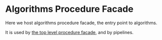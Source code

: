 # Algorithms Procedure Facade

Here we host algorithms procedure facade, the entry point to algorithms.

It is used by [the top level procedure facade](../facade/README.md), and by pipelines.
